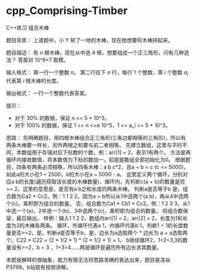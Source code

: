 # cpp_Comprising-Timber
C++练习 组合木棒

题目背景：
上道题中，小 Y 斩了一地的木棒，现在她想要将木棒拼起来。

题目描述：
有 $n$ 根木棒，现在从中选 $4$ 根，想要组成一个正三角形，问有几种选法？
答案对 10^9+7 取模。

输入格式：
第一行一个整数 $n$。
第二行往下 $n$ 行，每行 $1$ 个整数，第 $i$ 个整数 $a_i$ 代表第 $i$ 根木棒的长度。

输出格式：
一行一个整数代表答案。

提示：
- 对于 $30\%$ 的数据，保证 n <= 5 * 10^3。
- 对于 $100\%$ 的数据，保证 1 <= n <=e 10^5，1 <= a_i <= 5 * 10^3。

思路：
先明确题目，用四根木棒组合正三角形(三条边都相等的三角形)，所以有两条木棒要一样长，另外两根之和要与前二者相等。
先建立数组，这里与平时不同，本数组用于存储对应下标数的个数，例：arr[1] = 2，表示1有两个。
方法是再循环内接收数值，将本数值为下标的数加一，前提是数组全部初始化为0。
根据题目，四条有两条必须相等，所以四条木棒：a b c*2，且a + b = c (c <= 5000)，如此a的大小在1 ~ 2500，b的大小在a ~ 5000 - a。
这里定义两个循环，分别对应a b的长度(遍历获取该长度的木棒数量)，循环内，先判断c(a + b)的数量是否 >= 2。这里的意思是，是否有a b之和长度的两条木棒。
判断a是否等于b
是，组合数为Ca2 * Cc2。例：1 1 2 2，因为a = b所以从1中选两个(a b)，再从4中选两个(c)，乘积即为组合的数量。
否，组合数为Ca1 * Cb1 * Cc2。例：1 2 3 3，从1中选一个(a)，2中选一个(b)，3中选两个(c)，乘积即为组合的数量。
将组合数保留，最后输出。
样例：输入1 1 2 2，数组内arr[1] = 2，arr[2] = 2，长度为1和长度为2的木棒各两条。
循环，外循环代表a 1，内循环代表b 1，判断1 + 1的长度数量是否>=2，是，判断a是否等于b，是，边长为a选取两个 * 边长为 a + a选取两个。C22 * C22 = (2 * 1/2 * 1) * (2 * 1/2 * 1) = 1。
b继续循环2，1+2=3,3的数量没有>=2，b = 3 ，1+3=4......两层循环是遍历所有边长求其数量。

本题我解释的很抽象，能力有限无法将思路准确的表达出来，题目是洛谷P3799，b站就有视频讲解。
